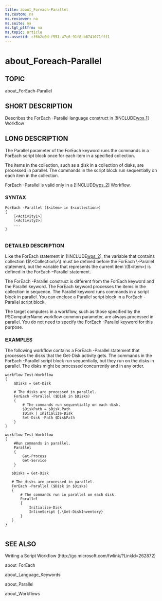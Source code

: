 ```yaml
---
title: about_Foreach-Parallel
ms.custom: na
ms.reviewer: na
ms.suite: na
ms.tgt_pltfrm: na
ms.topic: article
ms.assetid: cf6b2c0d-f551-47c6-91f8-b8741071fff1
---
```

# about_Foreach-Parallel
## TOPIC  
 about\_ForEach\-Parallel  
  
## SHORT DESCRIPTION  
 Describes the ForEach \-Parallel language construct in [!INCLUDE[wps_1](../Token/wps_1_md.md)] Workflow  
  
## LONG DESCRIPTION  
 The Parallel parameter of the ForEach keyword runs the commands in a ForEach script block once for each item in a specified collection.  
  
 The items in the collection, such as a disk in a collection of disks, are processed in parallel. The commands in the script block run sequentially on each item in the collection.  
  
 ForEach \-Parallel is valid only in a [!INCLUDE[wps_2](../Token/wps_2_md.md)] Workflow.  
  
### SYNTAX  
  
```  
ForEach -Parallel ($<item> in $<collection>)  
{  
    [<Activity1>]  
    [<Activity2>]  
    ...  
}  
  
```  
  
### DETAILED DESCRIPTION  
 Like the ForEach statement in [!INCLUDE[wps_2](../Token/wps_2_md.md)], the variable that contains collection \($\<Collection\>\) must be defined before the ForEach \-Parallel statement, but the variable that represents the current item \($\<item\>\) is defined in the ForEach –Parallel statement.  
  
 The ForEach \-Parallel construct is different from the ForEach keyword and the Parallel keyword. The ForEach keyword processes the items in the collection in sequence. The Parallel keyword runs commands in a script block in parallel. You can enclose a Parallel script block in a ForEach \-Parallel script block.  
  
 The target computers in a workflow, such as those specified by the PSComputerName workflow common parameter, are always processed in parallel. You do not need to specify the ForEach \-Parallel keyword for this purpose.  
  
### EXAMPLES  
 The following workflow contains a ForEach \-Parallel statement that processes the disks that the Get\-Disk activity gets. The commands in the ForEach \-Parallel script block run sequentially, but they run on the disks in parallel. The disks might be processed concurrently and in any order.  
  
```  
workflow Test-Workflow  
{  
    $Disks = Get-Disk  
  
    # The disks are processed in parallel.  
    ForEach -Parallel ($Disk in $Disks)  
    {  
        # The commands run sequentially on each disk.   
        $DiskPath = $Disk.Path     
        $Disk | Initialize-Disk  
        Set-Disk -Path $DiskPath  
    }  
}  
  
workflow Test-Workflow  
{  
    #Run commands in parallel.  
    Parallel  
    {  
        Get-Process  
        Get-Service  
    }  
  
   $Disks = Get-Disk  
  
   # The disks are processed in parallel.  
   ForEach -Parallel ($Disk in $Disks)  
   {  
       # The commands run in parallel on each disk.   
       Parallel  
       {  
           Initialize-Disk  
           InlineScript {.\Get-DiskInventory}  
       }  
   }  
}  
  
```  
  
## SEE ALSO  
 Writing a Script Workflow \(http:\/\/go.microsoft.com\/fwlink\/?LinkId\=262872\)  
  
 about\_ForEach  
  
 about\_Language\_Keywords  
  
 about\_Parallel  
  
 about\_Workflows